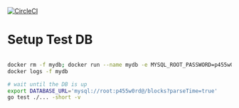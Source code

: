 [![CircleCI](https://circleci.com/bb/nad2000/extracting-cell-formula-blocks-from-excel-file-and-writing-to.svg?style=svg)](https://circleci.com/bb/nad2000/extracting-cell-formula-blocks-from-excel-file-and-writing-to)


# Setup Test DB

```bash

docker rm -f mydb; docker run --name mydb -e MYSQL_ROOT_PASSWORD=p455w0rd -e MYSQL_DATABASE=blocks -p 3306:3306 -d mysql:5 --character-set-server=utf8 --collation-server=utf8_bin --default-authentication-plugin=mysql_native_password
docker logs -f mydb

# wait until the DB is up
export DATABASE_URL='mysql://root:p455w0rd@/blocks?parseTime=true'
go test ./... -short -v 
```
